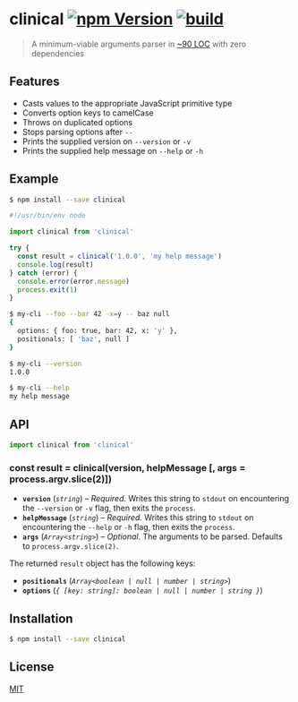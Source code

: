 # clinical [![npm Version](https://img.shields.io/npm/v/clinical?cacheSeconds=1800)](https://www.npmjs.org/package/clinical) [![build](https://github.com/yuanqing/clinical/workflows/build/badge.svg)](https://github.com/yuanqing/clinical/actions?query=workflow%3Abuild)

> A minimum-viable arguments parser in [~90 LOC](src/index.ts) with zero dependencies

## Features

- Casts values to the appropriate JavaScript primitive type
- Converts option keys to camelCase
- Throws on duplicated options
- Stops parsing options after `--`
- Prints the supplied version on `--version` or `-v`
- Prints the supplied help message on `--help` or `-h`

## Example

```sh
$ npm install --save clinical
```

<!-- ```js markdown-interpolate: cat example/cli.ts -->
```js
#!/usr/bin/env node

import clinical from 'clinical'

try {
  const result = clinical('1.0.0', 'my help message')
  console.log(result)
} catch (error) {
  console.error(error.message)
  process.exit(1)
}
```
<!-- ``` end -->

```sh
$ my-cli --foo --bar 42 -x=y -- baz null
{
  options: { foo: true, bar: 42, x: 'y' },
  positionals: [ 'baz', null ]
}
```

```sh
$ my-cli --version
1.0.0
```

```sh
$ my-cli --help
my help message
```

## API

```ts
import clinical from 'clinical'
```

### const result = clinical(version, helpMessage [, args = process.argv.slice(2)])

- **`version`** (*`string`*) – *Required.* Writes this string to `stdout` on encountering the `--version` or `-v` flag, then exits the `process`.
- **`helpMessage`** (*`string`*) – *Required.* Writes this string to `stdout` on encountering the `--help` or `-h` flag, then exits the `process`.
- **`args`** (*`Array<string>`*) – *Optional.* The arguments to be parsed. Defaults to `process.argv.slice(2)`.

The returned `result` object has the following keys:

- **`positionals`** (*`Array<boolean | null | number | string>`*)
- **`options`** (*`{ [key: string]: boolean | null | number | string }`*)

## Installation

```sh
$ npm install --save clinical
```

## License

[MIT](/LICENSE.md)
